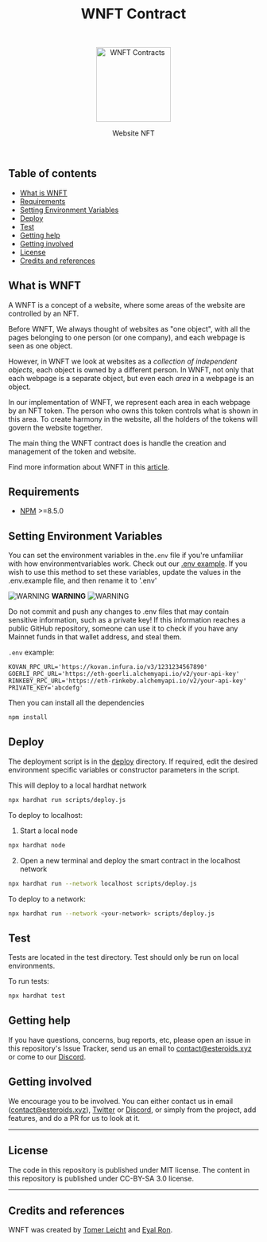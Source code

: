 <h1 align="center">WNFT Contract</h1> <br>
<p align="center">
    <img alt="WNFT Contracts" title="WNFT Contract" src="https://i.imgur.com/53IA8bV.jpg" width="150">
</p>

<p align="center">
  Website NFT
</p>
<br/>

## Table of contents
* [What is WNFT](#what-is-wnft)
* [Requirements](#requirements)
* [Setting Environment Variables](#setting-environment-variables)
* [Deploy](#deploy)
* [Test](#test)
* [Getting help](#getting-help)
* [Getting involved](#getting-involved)
* [License](#license)
* [Credits and references](#credits-and-references)

## What is WNFT
A WNFT is a concept of a website, where some areas of the website are controlled by an NFT. 

Before WNFT, We always thought of websites as "one object", with all the pages belonging to one person (or one company), and each webpage is seen as one object.

However, in WNFT we look at websites as a *collection of independent objects*, each object is owned by a different person. In WNFT, not only that each webpage is a separate object, but even each *area* in a webpage is an object.

In our implementation of WNFT, we represent each area in each webpage by an NFT token. The person who owns this token controls what is shown in this area. To create harmony in the website, all the holders of the tokens will govern the website together. 

The main thing the WNFT contract does is handle the creation and management of the token and website.

Find more information about WNFT in this [article](https://medium.com/p/7ec00099c77d/edit).


## Requirements

- [NPM](https://www.npmjs.com/) >=8.5.0


## Setting Environment Variables
You can set the environment variables in the`.env` file if you're unfamiliar with how environmentvariables work. Check out our [.env example](https://github.com/Esteroids/wnft/blob/main/.env.example). If you wish to use this method to set these variables, update the values in the .env.example file, and then rename it to '.env'

![WARNING](https://via.placeholder.com/15/f03c15/000000?text=+) **WARNING** ![WARNING](https://via.placeholder.com/15/f03c15/000000?text=+)

Do not commit and push any changes to .env files that may contain sensitive information, such as a private key! If this information reaches a public GitHub repository, someone can use it to check if you have any Mainnet funds in that wallet address, and steal them.

`.env` example:
```
KOVAN_RPC_URL='https://kovan.infura.io/v3/1231234567890'
GOERLI_RPC_URL='https://eth-goerli.alchemyapi.io/v2/your-api-key'
RINKEBY_RPC_URL='https://eth-rinkeby.alchemyapi.io/v2/your-api-key'
PRIVATE_KEY='abcdefg'
```

Then you can install all the dependencies

```bash
npm install
```


## Deploy

The deployment script is in the [deploy](https://github.com/Esteroids/wnft/tree/main/scripts/deploy.js) directory. If required, edit the desired environment specific variables or constructor parameters in the script.

This will deploy to a local hardhat network
```bash
npx hardhat run scripts/deploy.js
```

To deploy to localhost:

1. Start a local node
```bash
npx hardhat node
```
2. Open a new terminal and deploy the smart contract in the localhost network
```bash
npx hardhat run --network localhost scripts/deploy.js
```

To deploy to a network:
```bash
npx hardhat run --network <your-network> scripts/deploy.js
```

## Test
Tests are located in the test directory. Test should only be run on local environments.

To run tests:

```bash
npx hardhat test
```


## Getting help
If you have questions, concerns, bug reports, etc, please open an issue in this repository's Issue Tracker, send us an email to contact@esteroids.xyz or come to our [Discord](https://discord.gg/9c2EWzjFzY).

## Getting involved
We encourage you to be involved. You can either contact us in email (contact@esteroids.xyz), [Twitter](https://twitter.com/e_steroids) or [Discord](https://discord.gg/9c2EWzjFzY), or simply from the project, add features, and do a PR for us to look at it.

----

## License
The code in this repository is published under MIT license. The content in this repository is published under CC-BY-SA 3.0 license.

----

## Credits and references

WNFT was created by [Tomer Leicht](https://github.com/tomlightning) and [Eyal Ron](https://github.com/eyalron33).

